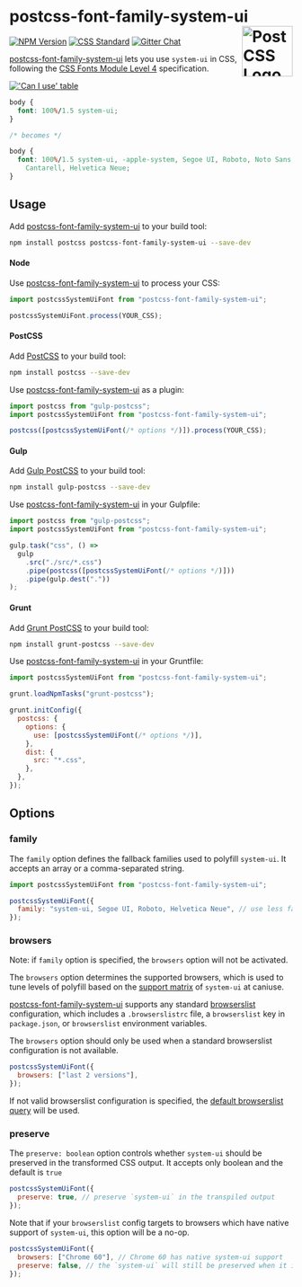 # postcss-font-family-system-ui [<img src="https://postcss.github.io/postcss/logo.svg" alt="PostCSS Logo" width="90" height="90" align="right">][postcss]

[![NPM Version][npm-img]][npm-url]
[![CSS Standard][css-img]][css-url]
[![Gitter Chat][git-img]][git-url]

[postcss-font-family-system-ui] lets you use `system-ui` in CSS, following the
[CSS Fonts Module Level 4] specification.

[!['Can I use' table](https://caniuse.bitsofco.de/image/font-family-system-ui.png)](https://caniuse.com/#feat=font-family-system-ui)

```css
body {
  font: 100%/1.5 system-ui;
}

/* becomes */

body {
  font: 100%/1.5 system-ui, -apple-system, Segoe UI, Roboto, Noto Sans, Ubuntu,
    Cantarell, Helvetica Neue;
}
```

## Usage

Add [postcss-font-family-system-ui] to your build tool:

```bash
npm install postcss postcss-font-family-system-ui --save-dev
```

#### Node

Use [postcss-font-family-system-ui] to process your CSS:

```js
import postcssSystemUiFont from "postcss-font-family-system-ui";

postcssSystemUiFont.process(YOUR_CSS);
```

#### PostCSS

Add [PostCSS] to your build tool:

```bash
npm install postcss --save-dev
```

Use [postcss-font-family-system-ui] as a plugin:

```js
import postcss from "gulp-postcss";
import postcssSystemUiFont from "postcss-font-family-system-ui";

postcss([postcssSystemUiFont(/* options */)]).process(YOUR_CSS);
```

#### Gulp

Add [Gulp PostCSS] to your build tool:

```bash
npm install gulp-postcss --save-dev
```

Use [postcss-font-family-system-ui] in your Gulpfile:

```js
import postcss from "gulp-postcss";
import postcssSystemUiFont from "postcss-font-family-system-ui";

gulp.task("css", () =>
  gulp
    .src("./src/*.css")
    .pipe(postcss([postcssSystemUiFont(/* options */)]))
    .pipe(gulp.dest("."))
);
```

#### Grunt

Add [Grunt PostCSS] to your build tool:

```bash
npm install grunt-postcss --save-dev
```

Use [postcss-font-family-system-ui] in your Gruntfile:

```js
import postcssSystemUiFont from "postcss-font-family-system-ui";

grunt.loadNpmTasks("grunt-postcss");

grunt.initConfig({
  postcss: {
    options: {
      use: [postcssSystemUiFont(/* options */)],
    },
    dist: {
      src: "*.css",
    },
  },
});
```

## Options

### family

The `family` option defines the fallback families used to polyfill `system-ui`.
It accepts an array or a comma-separated string.

```js
import postcssSystemUiFont from "postcss-font-family-system-ui";

postcssSystemUiFont({
  family: "system-ui, Segoe UI, Roboto, Helvetica Neue", // use less fallbacks
});
```

### browsers

Note: if `family` option is specified, the `browsers` option will not be activated.

The `browsers` option determines the supported browsers, which is used to tune levels of polyfill based on the [support matrix] of `system-ui` at caniuse.

[postcss-font-family-system-ui] supports any standard [browserslist] configuration, which includes a `.browserslistrc` file, a `browserslist` key in `package.json`, or `browserslist` environment variables.

The `browsers` option should only be used when a standard browserslist configuration is not available.

```js
postcssSystemUiFont({
  browsers: ["last 2 versions"],
});
```

If not valid browserslist configuration is specified, the [default browserslist query](https://github.com/browserslist/browserslist#queries) will be used.

### preserve

The `preserve: boolean` option controls whether `system-ui` should be preserved in the transformed CSS output.
It accepts only boolean and the default is `true`

```js
postcssSystemUiFont({
  preserve: true, // preserve `system-ui` in the transpiled output
});
```

Note that if your `browserslist` config targets to browsers which have native support of `system-ui`, this option will be a no-op.

```js
postcssSystemUiFont({
  browsers: ["Chrome 60"], // Chrome 60 has native system-ui support
  preserve: false, // the `system-ui` will still be preserved when it is not polyfilled
});
```

[css-img]: https://csstools.github.io/cssdb/badge/system-ui-font-family.svg
[css-url]: https://csstools.github.io/cssdb/#system-ui-font-family
[npm-img]: https://img.shields.io/npm/v/postcss-font-family-system-ui.svg
[npm-url]: https://www.npmjs.com/package/postcss-font-family-system-ui
[git-img]: https://img.shields.io/badge/support-chat-blue.svg
[git-url]: https://gitter.im/postcss/postcss
[css fonts module level 4]: https://drafts.csswg.org/css-fonts-4/#system-ui-def
[gulp postcss]: https://github.com/postcss/gulp-postcss
[grunt postcss]: https://github.com/nDmitry/grunt-postcss
[postcss-font-family-system-ui]: https://github.com/JLHwung/postcss-font-family-system-ui
[postcss]: https://github.com/postcss/postcss
[browserslist]: https://github.com/browserslist/browserslist#readme
[support matrix]: https://caniuse.com/#feat=font-family-system-ui
